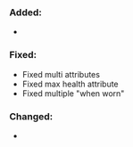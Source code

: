 ### Added:
- 
### Fixed:
- Fixed multi attributes
- Fixed max health attribute
- Fixed multiple "when worn"
### Changed:
- 